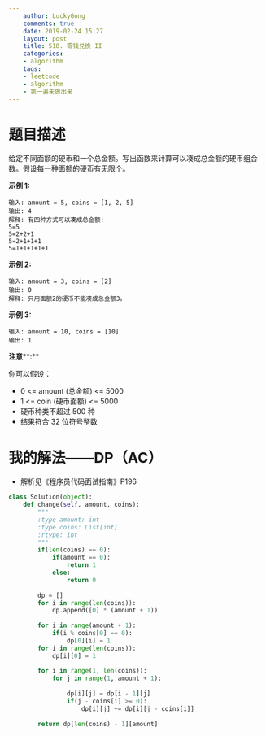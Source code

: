 ```yaml
---
    author: LuckyGong
    comments: true
    date: 2019-02-24 15:27
    layout: post
    title: 518. 零钱兑换 II
    categories:
    - algorithm
    tags:
    - leetcode
    - algorithm
    - 第一遍未做出来
---
```


# 题目描述

给定不同面额的硬币和一个总金额。写出函数来计算可以凑成总金额的硬币组合数。假设每一种面额的硬币有无限个。 

 

**示例 1:**

```
输入: amount = 5, coins = [1, 2, 5]
输出: 4
解释: 有四种方式可以凑成总金额:
5=5
5=2+2+1
5=2+1+1+1
5=1+1+1+1+1
```

**示例 2:**

```
输入: amount = 3, coins = [2]
输出: 0
解释: 只用面额2的硬币不能凑成总金额3。
```

**示例 3:**

```
输入: amount = 10, coins = [10] 
输出: 1
```

 

**注意****:**

你可以假设：

- 0 <= amount (总金额) <= 5000
- 1 <= coin (硬币面额) <= 5000
- 硬币种类不超过 500 种
- 结果符合 32 位符号整数

# 我的解法——DP（AC）

- 解析见《程序员代码面试指南》P196

```python
class Solution(object):
    def change(self, amount, coins):
        """
        :type amount: int
        :type coins: List[int]
        :rtype: int
        """
        if(len(coins) == 0):
            if(amount == 0):
                return 1
            else:
                return 0
            
        dp = []
        for i in range(len(coins)):
            dp.append([0] * (amount + 1))
        
        for i in range(amount + 1):
            if(i % coins[0] == 0):
                dp[0][i] = 1
        for i in range(len(coins)):
            dp[i][0] = 1
            
        for i in range(1, len(coins)):
            for j in range(1, amount + 1):
                
                dp[i][j] = dp[i - 1][j]
                if(j - coins[i] >= 0):
                    dp[i][j] += dp[i][j - coins[i]]
        
        return dp[len(coins) - 1][amount]
```
